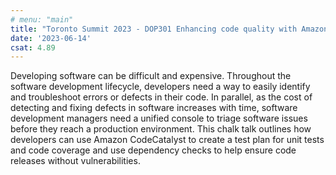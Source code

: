 ```yaml
---
# menu: "main"
title: "Toronto Summit 2023 - DOP301 Enhancing code quality with Amazon CodeCatalyst"
date: '2023-06-14'
csat: 4.89
---
```


Developing software can be difficult and expensive. Throughout the software development lifecycle, developers need a way to easily identify and troubleshoot errors or defects in their code. In parallel, as the cost of detecting and fixing defects in software increases with time, software development managers need a unified console to triage software issues before they reach a production environment. This chalk talk outlines how developers can use Amazon CodeCatalyst to create a test plan for unit tests and code coverage and use dependency checks to help ensure code releases without vulnerabilities.